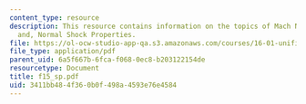 ```yaml
---
content_type: resource
description: This resource contains information on the topics of Mach Number Relations
  and, Normal Shock Properties.
file: https://ol-ocw-studio-app-qa.s3.amazonaws.com/courses/16-01-unified-engineering-i-ii-iii-iv-fall-2005-spring-2006/3411bb484f360b0f498a4593e76e4584_f15_sp.pdf
file_type: application/pdf
parent_uid: 6a5f667b-6fca-f068-0ec8-b203122154de
resourcetype: Document
title: f15_sp.pdf
uid: 3411bb48-4f36-0b0f-498a-4593e76e4584
---
```

